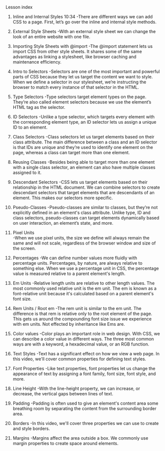  Lesson index

1. Inline and Internal Styles 10:34
  -There are different ways we can add CSS to a page. First, let’s go over the inline and internal style methods.

2. External Style Sheets
  -With an external style sheet we can change the look of an entire website with one file.

3. Importing Style Sheets with @import
  -The @import statement lets us import CSS from other style sheets. It shares some of the same advantages as linking a stylesheet, like browser caching and maintenance efficiency.

4. Intro to Selectors
  -Selectors are one of the most important and powerful parts of CSS because they let us target the content we want to style. When we define a selector in our stylesheet, we’re instructing the browser to match every instance of that selector in the HTML.

5. Type Selectors
  -Type selectors target element types on the page. They’re also called element selectors because we use the element’s HTML tag as the selector.

6. ID Selectors
  -Unlike a type selector, which targets every element with the corresponding element type, an ID selector lets us assign a unique ID to an element.

7. Class Selectors
  -Class selectors let us target elements based on their class attribute. The main difference between a class and an ID selector is that IDs are unique and they’re used to identify one element on the page, whereas a class can target more than one element.

8. Reusing Classes
  -Besides being able to target more than one element with a single class selector, an element can also have multiple classes assigned to it.

9. Descendant Selectors
  -CSS lets us target elements based on their relationship in the HTML document. We can combine selectors to create descendant selectors that target elements that are descendants of an element. This makes our selectors more specific.

10. Pseudo-Classes
  -Pseudo-classes are similar to classes, but they’re not explicitly defined in an element's class attribute. Unlike type, ID and class selectors, pseudo-classes can target elements dynamically based on user interaction, an element’s state, and more.

11. Pixel Units    
  -When we use pixel units, the size we define will always remain the same and will not scale, regardless of the browser window and size of the screen.

12. Percentages
  -We can define number values more fluidly with percentage units. Percentages, by nature, are always relative to something else. When we use a percentage unit in CSS, the percentage value is measured relative to a parent element's length.

13. Em Units
  -Relative length units are relative to other length values. The most commonly used relative unit is the em unit. The em is known as a font-relative unit because it's calculated based on a parent element's font size.

14. Rem Units / Root em
  -The rem unit is similar to the em unit. The difference is that rem is relative only to the root element of the page. This gets us around the compounding font size issue we experience with em units. Not effected by inheritance like Ems are.

15. Color values
  -Color plays an important role in web design. With CSS, we can describe a color value in different ways. The three most common ways are with a keyword, a hexadecimal value, or an RGB function.

16. Text Styles
  -Text has a significant effect on how we view a web page. In this video, we'll cover common properties for defining text styles.

17. Font Properties
  -Like text properties, font properties let us change the appearance of text by assigning a font family, font size, font style, and more.

18. Line Height
  -With the line-height property, we can increase, or decrease, the vertical gaps between lines of text.

19. Padding
  -Padding is often used to give an element's content area some breathing room by separating the content from the surrounding border area.

20. Borders
  -In this video, we'll cover three properties we can use to create and style borders.

21. Margins
  -Margins affect the area outside a box. We commonly use margin properties to create space around elements.
